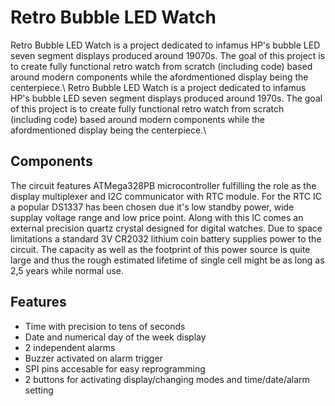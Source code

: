 # Retro Bubble LED Watch
Retro Bubble LED Watch is a project dedicated to infamus HP's bubble LED seven segment displays produced around 19070s. The goal of this project is to create fully functional retro watch from scratch (including code) based around modern components while the afordmentioned display being the centerpiece.\\
Retro Bubble LED Watch is a project dedicated to infamus HP's bubble LED seven segment displays produced around 1970s. The goal of this project is to create fully functional retro watch from scratch (including code) based around modern components while the afordmentioned display being the centerpiece.\\
## Components
The circuit features ATMega328PB microcontroller fulfilling the role as the display multiplexer and I2C communicator with RTC module. For the RTC IC a popular DS1337 has been chosen due it's low standby power, wide supplay voltage range and low price point. Along with this IC comes an external precision quartz crystal designed for digital watches. Due to space limitations a standard 3V CR2032 lithium coin battery supplies power to the circuit. The capacity as well as the footprint of this power source is quite large and thus the rough estimated lifetime of single cell might be as long as 2,5 years while normal use.

## Features
- Time with precision to tens of seconds
- Date and numerical day of the week display
- 2 independent alarms
- Buzzer activated on alarm trigger
- SPI pins accesable for easy reprogramming
- 2 buttons for activating display/changing modes and time/date/alarm setting
